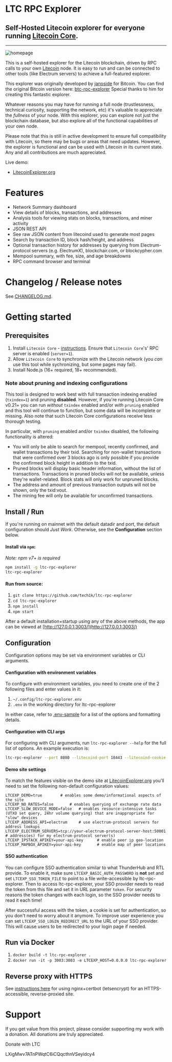 # LTC RPC Explorer

## Self-Hosted Litecoin explorer for everyone running [Litecoin Core](https://github.com/litecoin-project/litecoin).

<!--[![npm version][npm-ver-img]][npm-ver-url] [![NPM downloads][npm-dl-alltime-img]][npm-dl-url]-->


---


![homepage](./public/img/screenshots/homepage.png)



This is a self-hosted explorer for the Litecoin blockchain, driven by RPC calls to your own [Litecoin](https://github.com/litecoin-project/litecoin) node. It is easy to run and can be connected to other tools (like Electrum servers) to achieve a full-featured explorer.

This explorer was originally developed by [janoside](https://github.com/janoside) for Bitcoin. You can find the original Bitcoin version here: [btc-rpc-explorer](https://github.com/janoside/btc-rpc-explorer) Special thanks to him for creating this fantastic explorer.

Whatever reasons you may have for running a full node (trustlessness, technical curiosity, supporting the network, etc) it's valuable to appreciate the *fullness* of your node. With this explorer, you can explore not just the blockchain database, but also explore all of the functional capabilities of your own node.

Please note that this is still in active development to ensure full compatibility with Litecoin, so there may be bugs or areas that need updates. However, the explorer is functional and can be used with Litecoin in its current state. Any and all contributions are much appreciated.

Live demo:

* [LitecoinExplorer.org](https://litecoinexplorer.org)


# Features

* Network Summary dashboard
* View details of blocks, transactions, and addresses
* Analysis tools for viewing stats on blocks, transactions, and miner activity
* JSON REST API
* See raw JSON content from litecoind used to generate most pages
* Search by transaction ID, block hash/height, and address
* Optional transaction history for addresses by querying from Electrum-protocol servers (e.g. ElectrumX), blockchair.com, or blockcypher.com
* Mempool summary, with fee, size, and age breakdowns
* RPC command browser and terminal


# Changelog / Release notes

See [CHANGELOG.md](/CHANGELOG.md).


# Getting started

## Prerequisites

1. Install `Litecoin Core` - [instructions](https://litecoin.com/learning-center/how-to-run-your-own-litecoin-node). Ensure that `Litecoin Core`'s' RPC server is enabled (`server=1`).
2. Allow `Litecoin Core` to synchronize with the Litecoin network (you *can* use this tool while sychronizing, but some pages may fail).
3. Install Node.js (16+ required, 18+ recommended).

### Note about pruning and indexing configurations

This tool is designed to work best with full transaction indexing enabled (`txindex=1`) and pruning **disabled**. 
However, if you're running Litecoin Core v0.21+ you can run *without* `txindex` enabled and/or *with* `pruning` enabled and this tool will continue to function, but some data will be incomplete or missing. Also note that such Litecoin Core configurations receive less thorough testing.

In particular, with `pruning` enabled and/or `txindex` disabled, the following functionality is altered:

* You will only be able to search for mempool, recently confirmed, and wallet transactions by their txid. Searching for non-wallet transactions that were confirmed over 3 blocks ago is only possible if you provide the confirmed block height in addition to the txid.
* Pruned blocks will display basic header information, without the list of transactions. Transactions in pruned blocks will not be available, unless they're wallet-related. Block stats will only work for unpruned blocks.
* The address and amount of previous transaction outputs will not be shown, only the txid:vout.
* The mining fee will only be available for unconfirmed transactions.


## Install / Run

If you're running on mainnet with the default datadir and port, the default configuration should *Just Work*. Otherwise, see the **Configuration** section below.

#### Install via `npm`:

*Note: npm v7+ is required*

```bash
npm install -g ltc-rpc-explorer
ltc-rpc-explorer
```

#### Run from source:

1. `git clone https://github.com/tech1k/ltc-rpc-explorer`
2. `cd ltc-rpc-explorer`
3. `npm install`
4. `npm start`



After a default installation+startup using any of the above methods, the app can be viewed at [http://127.0.0.1:3003/](http://127.0.0.1:3003/)


## Configuration

Configuration options may be set via environment variables or CLI arguments.

#### Configuration with environment variables

To configure with environment variables, you need to create one of the 2 following files and enter values in it:

1. `~/.config/ltc-rpc-explorer.env`
2. `.env` in the working directory for ltc-rpc-explorer

In either case, refer to [.env-sample](.env-sample) for a list of the options and formatting details.

#### Configuration with CLI args

For configuring with CLI arguments, run `ltc-rpc-explorer --help` for the full list of options. An example execution is:

```bash
ltc-rpc-explorer --port 8080 --litecoind-port 18443 --litecoind-cookie ~/.litecoin/regtest/.cookie
```

#### Demo site settings

To match the features visible on the demo site at [LitecoinExplorer.org](https://litecoinexplorer.org) you'll need to set the following non-default configuration values:

    LTCEXP_DEMO=true 		# enables some demo/informational aspects of the site
    LTCEXP_NO_RATES=false		# enables querying of exchange rate data
    LTCEXP_SLOW_DEVICE_MODE=false	# enables resource-intensive tasks (UTXO set query, 24hr volume querying) that are inappropriate for "slow" devices
    LTCEXP_ADDRESS_API=electrum 	# use electrum-protocol servers for address lookups
    LTCEXP_ELECTRUM_SERVERS=tcp://your-electrum-protocol-server-host:50001		# address(es) for my electrum-protocol server(s)
    LTCEXP_IPSTACK_APIKEY=your-api-key		# enable peer ip geo-location
    LTCEXP_MAPBOX_APIKEY=your-api-key		# enable map of peer locations

#### SSO authentication

You can configure SSO authentication similar to what ThunderHub and RTL provide.
To enable it, make sure `LTCEXP_BASIC_AUTH_PASSWORD` is **not** set and set `LTCEXP_SSO_TOKEN_FILE` to point to a file write-accessible by ltc-rpc-explorer.
Then to access ltc-rpc-explorer, your SSO provider needs to read the token from this file and set it in URL parameter `token`.
For security reasons the token changes with each login, so the SSO provider needs to read it each time!

After successful access with the token, a cookie is set for authentication, so you don't need to worry about it anymore.
To improve user experience you can set `LTCEXP_SSO_LOGIN_REDIRECT_URL` to the URL of your SSO provider.
This will cause users to be redirected to your login page if needed.

## Run via Docker

1. `docker build -t ltc-rpc-explorer .`
2. `docker run -it -p 3003:3003 -e LTCEXP_HOST=0.0.0.0 ltc-rpc-explorer`


## Reverse proxy with HTTPS

See [instructions here](docs/nginx-reverse-proxy.md) for using nginx+certbot (letsencrypt) for an HTTPS-accessible, reverse-proxied site.


# Support

If you get value from this project, please consider supporting my work with a donation. All donations are truly appreciated.

Donate with LTC

LXigMwv7ATnPWqtC6iCQqcthnVSeyidcy4 

<!--
[npm-ver-img]: https://img.shields.io/npm/v/btc-rpc-explorer.svg?style=flat
[npm-ver-url]: https://www.npmjs.com/package/btc-rpc-explorer
[npm-dl-img]: http://img.shields.io/npm/dm/btc-rpc-explorer.svg?style=flat
[npm-dl-url]: https://npmcharts.com/compare/btc-rpc-explorer?minimal=true

[npm-dl-weekly-img]: https://badgen.net/npm/dw/btc-rpc-explorer?icon=npm&cache=300
[npm-dl-monthly-img]: https://badgen.net/npm/dm/btc-rpc-explorer?icon=npm&cache=300
[npm-dl-yearly-img]: https://badgen.net/npm/dy/btc-rpc-explorer?icon=npm&cache=300
[npm-dl-alltime-img]: https://badgen.net/npm/dt/btc-rpc-explorer?icon=npm&cache=300&label=total%20downloads
-->
